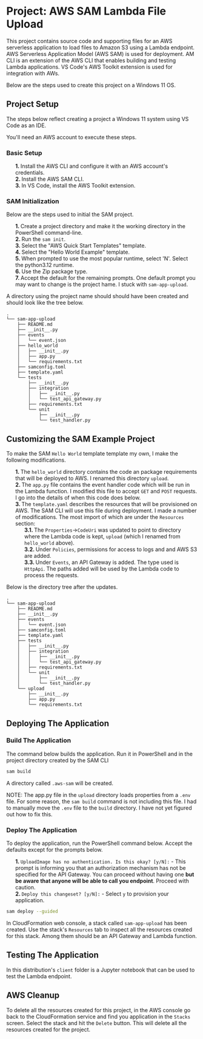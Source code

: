 # Project: AWS SAM Lambda File Upload

This project contains source code and supporting files for an AWS serverless application to load files to Amazon S3 using a Lambda endpoint. AWS Serverless Application Model (AWS SAM) is used for deployment. AM CLI is an extension of the AWS CLI that enables building and testing Lambda applications. VS Code's AWS Toolkit extension is used for integration with AWs.

Below are the steps used to create this project on a Windows 11 OS.

## Project Setup

The steps below reflect creating a project a Windows 11 system using VS Code as an IDE.

You'll need an AWS account to execute these steps.

### Basic Setup

1. Install the AWS CLI and configure it with an AWS account's credentials.
1. Install the AWS SAM CLI. 
1. In VS Code, install the AWS Toolkit extension.

### SAM Initialization

Below are the steps used to initial the SAM project.

1. Create a project directory and make it the working directory in the PowerShell command-line.
1. Run the `sam init`. 
1. Select the "AWS Quick Start Templates" template.
1. Select the "Hello World Example" template.
1. When prompted to use the most popular runtime, select 'N'. Select the python3.12 runtime.
1. Use the Zip package type.
1. Accept the default for the remaining prompts. One default prompt you may want to change is the project hame. I stuck with `sam-app-upload`.

A directory using the project name should should have been created and should look like the tree below.

```
.
└── sam-app-upload
    ├── README.md
    ├── __init__.py
    ├── events
    │   └── event.json
    ├── hello_world
    │   ├── __init__.py
    │   ├── app.py
    │   └── requirements.txt
    ├── samconfig.toml
    ├── template.yaml
    └── tests
        ├── __init__.py
        ├── integration
        │   ├── __init__.py
        │   └── test_api_gateway.py
        ├── requirements.txt
        └── unit
            ├── __init__.py
            └── test_handler.py
```

## Customizing the SAM Example Project

<style>
	ol {
      		counter-reset: section;
		      list-style-type: none;
	}
  	tbody, details {
      		contain: style;
	}
	ol > li::before {
      		font-weight: 700;
		      counter-increment: section;
		      content: counters(section, ".") ". ";
	}
</style>


To make the SAM `Hello World` template template my own, I make the following modifications.

1. The `hello_world` directory contains the code an package requirements that will be deployed to AWS. I renamed this directory `upload`.
1. The `app.py` file contains the event handler code which will be run in the Lambda function. I modified this file to accept `GET` and `POST` requests. I go into the details of when this code does below.
1. The `template.yaml` describes the resources that will be provisioned on AWS. The SAM CLI will use this file during deployment. I made a number of modifications. The most import of which are under the `Resources` section:
   1.  The `Properties`->`CodeUri` was updated to point to directory where the Lambda code is kept, `upload` (which I renamed from `hello_world` above).
   1. Under `Policies`, permissions for access to logs and and AWS S3 are added.
   1. Under `Events`, an API Gateway is added. The type used is `HttpApi`. The paths added will be used by the Lambda code to process the requests.  

Below is the directory tree after the updates.

```
.
└── sam-app-upload
    ├── README.md
    ├── __init__.py
    ├── events
    │   └── event.json
    ├── samconfig.toml
    ├── template.yaml
    ├── tests
    │   ├── __init__.py
    │   ├── integration
    │   │   ├── __init__.py
    │   │   └── test_api_gateway.py
    │   ├── requirements.txt
    │   └── unit
    │       ├── __init__.py
    │       └── test_handler.py
    └── upload
        ├── __init__.py
        ├── app.py
        └── requirements.txt

```

## Deploying The Application

### Build The Application

The command below builds the application. Run it in PowerShell and in the project directory created by the SAM CLI

```bash
sam build 
```

A directory called `.aws-sam` will be created. 

NOTE: The app.py file in the `upload` directory loads properties from a `.env` file. For some reason, the `sam build` command is not including this file. I had to manually move the `.env` file to the `build` directory. I have not yet figured out how to fix this.

### Deploy The Application

To deploy the application, run the PowerShell command below. Accept the defaults except for the prompts below.

1. `UploadImage has no authentication. Is this okay? [y/N]:` - This prompt is informing you that an authorization mechanism has not be specified for the API Gateway. You can proceed without having one **but be aware that anyone will be able to call you endpoint**. Proceed with caution.
2. `Deploy this changeset? [y/N]:` - Select `y` to provision your application.


```bash
sam deploy --guided
```

In CloudFormation web console, a stack called `sam-app-upload` has been created. Use the stack's `Resources` tab to inspect all the resources created for this stack. Among them should be an API Gateway and Lambda function. 

## Testing The Application

In this distribution's `client` folder is a Jupyter notebook that can be used to test the Lambda endpoint.

## AWS Cleanup 

To delete all the resources created for this project, in the AWS console go back to the CloudFormation service and find you application in the `Stacks` screen. Select the stack and hit the `Delete` button. This will delete all the resources created for the project.


